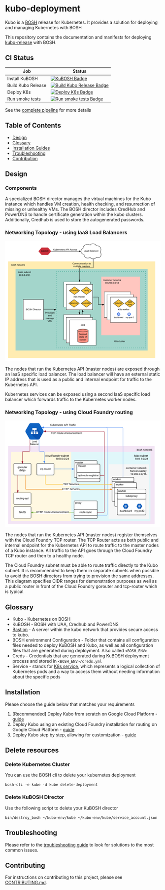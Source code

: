 # kubo-deployment

Kubo is a [BOSH](https://bosh.io/) release for Kubernetes. It provides a solution for deploying and managing Kubernetes with BOSH

This repository contains the documentation and manifests for deploying [kubo-release](https://github.com/pivotal-cf-experimental/kubo-release) with BOSH.

## CI Status
| Job | Status |
|---------|--------|
| Install KuBOSH | [![KuBOSH Badge](https://p-concourse.kubo.cf-app.com/api/v1/teams/main/pipelines/kubo-deployment/jobs/install-bosh/badge)](https://p-concourse.kubo.cf-app.com/teams/main/pipelines/kubo-deployment/jobs/install-bosh) |
| Build Kubo Release | [![Build Kubo Release Badge](https://p-concourse.kubo.cf-app.com/api/v1/teams/main/pipelines/kubo-deployment/jobs/build-kubo-release/badge)](https://p-concourse.kubo.cf-app.com/teams/main/pipelines/kubo-deployment/jobs/build-kubo-release) |
| Deploy K8s | [![Deploy K8s Badge](https://p-concourse.kubo.cf-app.com/api/v1/teams/main/pipelines/kubo-deployment/jobs/deploy-k8s/badge)](https://p-concourse.kubo.cf-app.com/teams/main/pipelines/kubo-deployment/jobs/deploy-k8s) |
| Run smoke tests | [![Run smoke tests Badge](https://p-concourse.kubo.cf-app.com/api/v1/teams/main/pipelines/kubo-deployment/jobs/deploy-workload/badge)](https://p-concourse.kubo.cf-app.com/teams/main/pipelines/kubo-deployment/jobs/deploy-workload) |

See the [complete pipeline](https://p-concourse.kubo.cf-app.com/teams/main/pipelines/kubo-deployment) for more details

## Table of Contents

- [Design](#design)
- [Glossary](#glossary)
- [Installation Guides](#installation)
- [Troubleshooting](#troubleshooting)
- [Contribution](#contributing)

## Design

### Components

A specialized BOSH director manages the virtual machines for the Kubo instance which handles VM creation, health checking, and resurrection of missing or unhealthy VMs. The BOSH director includes CredHub and PowerDNS to handle certificate generation within the kubo clusters. Additionally, Credhub is used to store the autogenerated passwords.

### Networking Topology - using IaaS Load Balancers

![Diagram describing how traffic is routed to Kubo](docs/images/kubo-network.png)

The nodes that run the Kubernetes API (master nodes) are exposed through an IaaS specific load balancer. The load balancer will have an external static IP address that is used as a public and internal endpoint for traffic to the Kubernetes API.

Kubernetes services can be exposed using a second IaaS specific load balancer which forwards traffic to the Kubernetes worker nodes.

### Networking Topology - using Cloud Foundry routing

![Diagram describing how traffic is routed to Kubo using CF](docs/images/kubo-network-cf.png)

The nodes that run the Kubernetes API (master nodes) register themselves with the Cloud Foundry TCP router. The TCP Router acts as both public and internal endpoint for the Kubernetes API to route traffic to the master nodes of a Kubo instance. All traffic to the API goes through the Cloud Foundry TCP router and then to a healthy node. 

The Cloud Foundry subnet must be able to route traffic directly to the Kubo subnet. It is recommended to keep them in separate subnets when possible to avoid the BOSH directors from trying to provision the same addresses. This diagram specifies CIDR ranges for demonstration purposes as well as a public router in front of the Cloud Foundry gorouter and tcp-router which is typical.

## Glossary

- Kubo - Kubernetes on BOSH
- KuBOSH - BOSH with UAA, Credhub and PowerDNS
- [Bastion](https://en.wikipedia.org/wiki/Jump_server) - A server within the kubo network that provides secure access to kubo.
- BOSH environment Configuration - Folder that contains all configuration files needed to deploy KuBOSH and Kubo, as well as all 
  configuration files that are generated during deployment. Also called `<BOSH_ENV>`
- Creds - Credentials that are generated during KuBOSH deployment process and stored in `<BOSH_ENV>/creds.yml`
- Service - stands for [K8s service](https://kubernetes.io/docs/user-guide/services), which represents a logical collection 
  of Kubernetes pods and a way to access them without needing information about the specific pods

## Installation

Please choose the guide below that matches your requirements

1. [Recommended] Deploy Kubo from scratch on Google Cloud Platform - [guide](docs/guides/gcp)
1. Deploy Kubo using an existing Cloud Foundry installation for routing on Google Cloud Platform - [guide](docs/guides/gcp-cf)
1. Deploy Kubo step by step, allowing for customization - [guide](docs/guides/customized-installation.md)

## Delete resources

### Delete Kubernetes Cluster

You can use the BOSH cli to delete your kubernetes deployment

```
bosh-cli -e kube -d kube delete-deployment
```

### Delete KuBOSH Director

Use the following script to delete your KuBOSH director

```
bin/destroy_bosh ~/kubo-env/kube ~/kubo-env/kube/service_account.json
```

## Troubleshooting

Please refer to the [troubleshooting guide](docs/troubleshooting.md) to look for solutions to the most common issues. 

## Contributing

For instructions on contributing to this project, please see [CONTRIBUTING.md](CONTRIBUTING.md).
